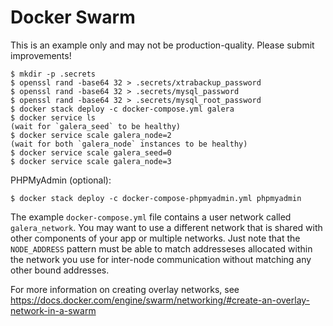 Docker Swarm
============

This is an example only and may not be production-quality. Please submit improvements!

```
$ mkdir -p .secrets
$ openssl rand -base64 32 > .secrets/xtrabackup_password
$ openssl rand -base64 32 > .secrets/mysql_password
$ openssl rand -base64 32 > .secrets/mysql_root_password
$ docker stack deploy -c docker-compose.yml galera
$ docker service ls
(wait for `galera_seed` to be healthy)
$ docker service scale galera_node=2
(wait for both `galera_node` instances to be healthy)
$ docker service scale galera_seed=0
$ docker service scale galera_node=3
```

PHPMyAdmin (optional):
```
$ docker stack deploy -c docker-compose-phpmyadmin.yml phpmyadmin 
```

The example `docker-compose.yml` file contains a user network called `galera_network`. You may want to use a different network
that is shared with other components of your app or multiple networks. Just note that the `NODE_ADDRESS` pattern must be able
to match addresseses allocated within the network you use for inter-node communication without matching any other bound addresses.

For more information on creating overlay networks, see https://docs.docker.com/engine/swarm/networking/#create-an-overlay-network-in-a-swarm
